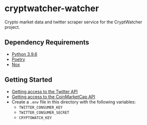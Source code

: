 # cryptwatcher-watcher
Crypto market data and twitter scraper service for the CryptWatcher project.


## Dependency Requirements
- [Python 3.9.6](https://www.python.org/downloads/release/python-396/)
- [Poetry](https://python-poetry.org/)
- [Nox](https://python-nox.readthedocs.io/en/stable/)

## Getting Started
- [Getting access to the Twitter API](https://developer.twitter.com/en/docs/twitter-api/getting-started/getting-access-to-the-twitter-api)
- [Getting access to the CoinMarketCap API](https://docs.cryptowat.ch/rest-api/)
- Create a `.env` file in this directory with the following variables:
    - `TWITTER_CONSUMER_KEY`
    - `TWITTER_CONSUMER_SECRET`
    - `CRYPTOWATCH_KEY`
